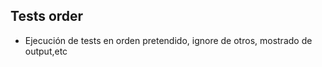 


## Tests order

* Ejecución de tests en orden pretendido, ignore de otros, mostrado de output,etc